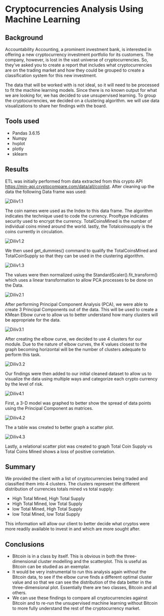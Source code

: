 # Cryptocurrencies Analysis Using Machine Learning

## Background
Accountability Accounting, a prominent investment bank, is interested in offering a new cryptocurrency investment portfolio for its customers. The company, however, is lost in the vast universe of cryptocurrencies. So, they’ve asked you to create a report that includes what cryptocurrencies are on the trading market and how they could be grouped to create a classification system for this new investment.

The data that will be worked with is not ideal, so it will need to be processed to fit the machine learning models. Since there is no known output for what we are looking for, we has decided to use unsupervised learning. To group the cryptocurrencies, we decided on a clustering algorithm. we will use data visualizations to share her findings with the board.

## Tools used
- Pandas 3.6.15
- Numpy
- hvplot
- plotly
- sklearn

## Results
ETL was initially performed from data extracted from this crypto API https://min-api.cryptocompare.com/data/all/coinlist.
After cleaning up the data the following Data frame was used:

![Diliv1.1](https://github.com/Iffadanwar/Cryptocurrencies/blob/main/Images/Diliv1.1.png)

The coin names were used as the Index to this data frame. The algorithm indicates the technique used to code the currency. Prooftype indicates security used to encrypt the currency. TotalCoinsMined is the number of individual coins mined around the world. lastly, the Totalcoinsupply is the coins currently in circulation.

![Diliv1.2](https://github.com/Iffadanwar/Cryptocurrencies/blob/main/Images/Diliv1.2.png)

We then used get_dummies() command to qualify the TotalCoinsMIned and TotalCoinSupply so that they can be used in the clustering algorithm.

![Diliv1.3](https://github.com/Iffadanwar/Cryptocurrencies/blob/main/Images/Diliv1.3.png)

The values were then normalized using the StandardScaler().fit_transform() which uses a linear transformation to allow PCA processes to be done on the Data.

![Diliv2.1](https://github.com/Iffadanwar/Cryptocurrencies/blob/main/Images/Diliv2.1.png)

After performing Principal Component Analysis (PCA), we were able to create 3 Principal Components out of the data. This will be used to create a KMean Elbow curve to allow us to better understand how many clusters will be appropriate for the data.

![Diliv3.1](https://github.com/Iffadanwar/Cryptocurrencies/blob/main/Images/Diliv3.1.png)

After creating the elbow curve, we decided to use 4 clusters for our module. Due to the nature of elbow curves, the K values closest to the graph becoming horizontal will be the number of clusters adequate to perform this task.

![Diliv3.2](https://github.com/Iffadanwar/Cryptocurrencies/blob/main/Images/Diliv3.2.png)

Our findings were then added to our initial cleaned dataset to allow us to visualize the data using multiple ways and categorize each crypto currency by the level of risk.

![Diliv4.1](https://github.com/Iffadanwar/Cryptocurrencies/blob/main/Images/Diliv4.1.png)

First, a 3-D model was graphed to better show the spread of data points using the Principal Component as matrices.

![Diliv4.2](https://github.com/Iffadanwar/Cryptocurrencies/blob/main/Images/Diliv4.2.png)

The a table was created to better graph a scatter plot.

![Diliv4.3](https://github.com/Iffadanwar/Cryptocurrencies/blob/main/Images/Diliv4.3.png)

Lastly, a relational scatter plot was created to graph Total Coin Supply vs Total Coins Mined shows a loss of positive correlation.

## Summary

We provided the client with a list of cryptocurrencies being traded and classified them into 4 clusters. The clusters represent the different distribution of currencies totals mined vs total supply:
- High Total Mined, High Total Supply
- High Total Mined, low Total Supply
- low Total Mined, High Total Supply
- low Total Mined, low Total Supply

This information will allow our client to better decide what cryptos were more readily available to invest in and which are more sought after.

## Conclusions

- Bitcoin is in a class by itself. This is obvious in both the three-dimensional cluster modelling and the scatterplot. This is useful as Bitcoin can be studied as an exemplar.
- It would be very instrumental to run this analysis again without the Bitcoin data, to see if the elbow curve finds a different optimal cluster value and so that we can see the distribution of the data better in the three-dimensional plot. Essentially there are two classes, Bitcoin and all others.
- We can use these findings to compare all cryptocurrencies against Bitcoin and to re-run the unsupervised machine learning without Bitcoin to more fully understand the rest of the cryptocurrency market.
